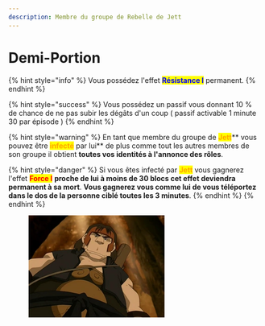 ```yaml
---
description: Membre du groupe de Rebelle de Jett
---
```


# Demi-Portion

{% hint style="info" %}
Vous possédez l'effet <mark style="color:blue;">**Résistance I**</mark> permanent.
{% endhint %}

{% hint style="success" %}
Vous possédez un passif vous donnant 10 % de chance de ne pas subir les dégâts d'un coup ( passif activable 1 minute 30 par épisode )
{% endhint %}

{% hint style="warning" %}
En tant que membre du groupe de <mark style="color:orange;">**Jett**</mark>** vous pouvez être **<mark style="color:orange;">**infecté**</mark>** par lui** de plus comme tout les autres membres de son groupe il obtient **toutes vos identités à l'annonce des rôles**.

{% hint style="danger" %}
Si vous êtes infecté par <mark style="color:orange;">**Jett**</mark> vous gagnerez l'effet <mark style="color:red;">**Force I**</mark> **proche de lui à moins de 30 blocs cet effet deviendra permanent à sa mort**. **Vous gagnerez vous comme lui de vous téléportez dans le dos de la personne ciblé toutes les 3 minutes**.
{% endhint %}
{% endhint %}

<figure><img src="../../.gitbook/assets/Demi_portion.webp" alt=""><figcaption></figcaption></figure>
